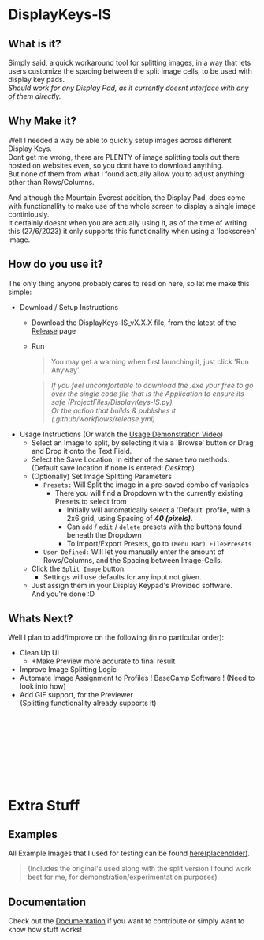 # DisplayKeys-IS

## What is it?
Simply said, a quick workaround tool for splitting images, in a way that lets users customize the spacing between the split image cells, to be used with display key pads.  
_Should work for any Display Pad, as it currently doesnt interface with any of them directly._

## Why Make it?
Well I needed a way be able to quickly setup images across different Display Keys.  
Dont get me wrong, there are PLENTY of image splitting tools out there hosted on websites even, so you dont have to download anything.  
But none of them from what I found actually allow you to adjust anything other than  Rows/Columns.  

And although the Mountain Everest addition, the Display Pad, does come with functionallity to make use of the whole screen to display a single image continiously.  
It certainly doesnt when you are actually using it, as of the time of writing this (27/6/2023) it only supports this functionality when using a 'lockscreen' image.

## How do you use it?
The only thing anyone probably cares to read on here, so let me make this simple:
- Download / Setup Instructions
	- Download the DisplayKeys-IS_vX.X.X file, from the latest of the [Release](https://github.com/Neuffexx/DisplayKeys-IS/releases) page 
	- Run
		> You may get a warning when first launching it, just click 'Run Anyway'.

  		> _If you feel uncomfortable to download the .exe your free to go over the single code file that is the Application to ensure its safe (ProjectFiles/DisplayKeys-IS.py).  
  		  Or the action that builds & publishes it (.github/workflows/release.yml)_
- Usage Instructions (Or watch the [Usage Demonstration Video](https://youtu.be/D6juk_5pe5Q))
	- Select an Image to split, by selecting it via a 'Browse' button or Drag and Drop it onto the Text Field.
	- Select the Save Location, in either of the same two methods. (Default save location if none is entered: _Desktop_)
	- (Optionally) Set Image Splitting Parameters
		- `Presets:` Will Split the image in a pre-saved combo of variables
          - There you will find a Dropdown with the currently existing Presets to select from
            - Initially will automatically select a 'Default' profile, with a 2x6 grid, using Spacing of **_40 (pixels)_**.
            - Can `add` / `edit` / `delete` presets with the buttons found beneath the Dropdown
            - To Import/Export Presets, go to `(Menu Bar) File>Presets`
		- `User Defined:` Will let you manually enter the amount of Rows/Columns, and the Spacing between Image-Cells.
	- Click the `Split Image` button.
  		- Settings will use defaults for any input not given.
	- Just assign them in your Display Keypad's Provided software.  
	  And you're done :D

## Whats Next?
Well I plan to add/improve on the following (in no particular order):
- Clean Up UI
  - +Make Preview more accurate to final result
- Improve Image Splitting Logic
- Automate Image Assignment to Profiles ! BaseCamp Software ! (Need to look into how)
- Add GIF support, for the Previewer  
  (Splitting functionality already supports it)

<pre>






	

</pre>

# Extra Stuff
## Examples
All Example Images that I used for testing can be found [here(placeholder)]().
> (Includes the original's used along with the split version I found work best for me, for demonstration/experimentation purposes)
## Documentation
Check out the [Documentation](https://github.com/Neuffexx/DisplayKeys-IS/blob/Development/DOCUMENTATION.md) if you want to contribute or simply want to know how stuff works!
